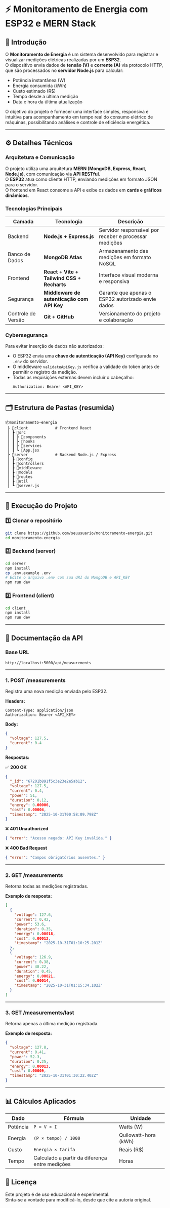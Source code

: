 # ⚡ Monitoramento de Energia com ESP32 e MERN Stack

## 🧭 Introdução

O **Monitoramento de Energia** é um sistema desenvolvido para registrar e visualizar medições elétricas realizadas por um **ESP32**.  
O dispositivo envia dados de **tensão (V)** e **corrente (A)** via protocolo HTTP, que são processados no **servidor Node.js** para calcular:

- Potência instantânea (W)
- Energia consumida (kWh)
- Custo estimado (R$)
- Tempo desde a última medição
- Data e hora da última atualização

O objetivo do projeto é fornecer uma interface simples, responsiva e intuitiva para acompanhamento em tempo real do consumo elétrico de máquinas, possibilitando análises e controle de eficiência energética.

---

## ⚙️ Detalhes Técnicos

### Arquitetura e Comunicação
O projeto utiliza uma arquitetura **MERN (MongoDB, Express, React, Node.js)**, com comunicação via **API RESTful**.  
O **ESP32** atua como cliente HTTP, enviando medições em formato JSON para o servidor.  
O frontend em React consome a API e exibe os dados em **cards e gráficos dinâmicos**.

### Tecnologias Principais
| Camada | Tecnologia | Descrição |
|--------|-------------|-----------|
| Backend | **Node.js + Express.js** | Servidor responsável por receber e processar medições |
| Banco de Dados | **MongoDB Atlas** | Armazenamento das medições em formato NoSQL |
| Frontend | **React + Vite + Tailwind CSS + Recharts** | Interface visual moderna e responsiva |
| Segurança | **Middleware de autenticação com API Key** | Garante que apenas o ESP32 autorizado envie dados |
| Controle de Versão | **Git + GitHub** | Versionamento do projeto e colaboração |

### Cybersegurança
Para evitar inserção de dados não autorizados:
- O ESP32 envia uma **chave de autenticação (API Key)** configurada no `.env` do servidor.
- O middleware `validateApiKey.js` verifica a validade do token antes de permitir o registro da medição.
- Todas as requisições externas devem incluir o cabeçalho:
  ```
  Authorization: Bearer <API_KEY>
  ```

---

## 🗂️ Estrutura de Pastas (resumida)

```
📦monitoramento-energia
 ┣ 📂client            # Frontend React
 ┃ ┣ 📂src
 ┃ ┃ ┣ 📂components
 ┃ ┃ ┣ 📂hooks
 ┃ ┃ ┣ 📂services
 ┃ ┃ ┗ 📜App.jsx
 ┣ 📂server            # Backend Node.js / Express
 ┃ ┣ 📂config
 ┃ ┣ 📂controllers
 ┃ ┣ 📂middleware
 ┃ ┣ 📂models
 ┃ ┣ 📂routes
 ┃ ┣ 📂util
 ┃ ┗ 📜server.js
```

---

## 🚀 Execução do Projeto

### 1️⃣ Clonar o repositório
```bash
git clone https://github.com/seuusuario/monitoramento-energia.git
cd monitoramento-energia
```

### 2️⃣ Backend (server)
```bash
cd server
npm install
cp .env.example .env
# Edite o arquivo .env com sua URI do MongoDB e API_KEY
npm run dev
```

### 3️⃣ Frontend (client)
```bash
cd client
npm install
npm run dev
```

---

## 📡 Documentação da API

### Base URL
```
http://localhost:5000/api/measurements
```

---

### **1. POST /measurements**
Registra uma nova medição enviada pelo ESP32.

**Headers:**
```
Content-Type: application/json
Authorization: Bearer <API_KEY>
```

**Body:**
```json
{
  "voltage": 127.5,
  "current": 0.4
}
```

**Respostas:**

✅ **200 OK**
```json
{
  "_id": "67201b891f5c3e23e2e5ab12",
  "voltage": 127.5,
  "current": 0.4,
  "power": 51,
  "duration": 0.12,
  "energy": 0.00006,
  "cost": 0.00004,
  "timestamp": "2025-10-31T00:58:09.798Z"
}
```

❌ **401 Unauthorized**
```json
{ "error": "Acesso negado: API Key inválida." }
```

❌ **400 Bad Request**
```json
{ "error": "Campos obrigatórios ausentes." }
```

---

### **2. GET /measurements**
Retorna todas as medições registradas.

**Exemplo de resposta:**
```json
[
  {
    "voltage": 127.6,
    "current": 0.42,
    "power": 53.6,
    "duration": 0.35,
    "energy": 0.00018,
    "cost": 0.00012,
    "timestamp": "2025-10-31T01:10:25.201Z"
  },
  {
    "voltage": 126.9,
    "current": 0.38,
    "power": 48.22,
    "duration": 0.45,
    "energy": 0.00021,
    "cost": 0.00014,
    "timestamp": "2025-10-31T01:15:34.102Z"
  }
]
```

---

### **3. GET /measurements/last**
Retorna apenas a última medição registrada.

**Exemplo de resposta:**
```json
{
  "voltage": 127.8,
  "current": 0.41,
  "power": 52.3,
  "duration": 0.25,
  "energy": 0.00013,
  "cost": 0.00009,
  "timestamp": "2025-10-31T01:30:22.402Z"
}
```

---

## 📊 Cálculos Aplicados

| Dado | Fórmula | Unidade |
|------|----------|----------|
| Potência | `P = V × I` | Watts (W) |
| Energia | `(P × tempo) / 1000` | Quilowatt-hora (kWh) |
| Custo | `Energia × tarifa` | Reais (R$) |
| Tempo | Calculado a partir da diferença entre medições | Horas |


## 🧱 Licença
Este projeto é de uso educacional e experimental.  
Sinta-se à vontade para modificá-lo, desde que cite a autoria original.
